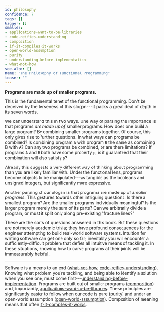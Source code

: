 ```yaml
---
id: philosophy
confidence: 7
tags: []
bigger: []
smaller:
- applications-want-to-be-libraries
- code-reifies-understanding
- composition
- if-it-compiles-it-works
- open-world-assumption
- purity
- understanding-before-implementation
- what-not-how
see-also: []
name: "The Philosophy of Functional Programming"
teaser: ""
---
```


**Programs are made up of smaller programs.**

This is the fundamental tenet of the functional programming. Don't be deceived
by the terseness of this slogan---it packs a great deal of depth in its seven
words.

We can understand this in two ways. One way of parsing the importance is that
programs *are made up of* smaller programs. How does one build a large program?
By combining smaller programs together. Of course, this only gives rise to
further questions. In what ways can programs be combined? Is combining program
`A` with program `B` the same as combining B with A? Can any two programs be
combined, or are there limitations? If programs `A` and `B` both have some
property `p`, is it guaranteed that their combination will also satisfy `p`?

Already this suggests a very different way of thinking about programming than
you are likely familiar with. Under the functional lens, programs become
objects to be manipulated---as tangible as the booleans and unsigned integers,
but significantly more expressive.

Another parsing of our slogan is that programs are made up of *smaller
programs.* This gestures towards other intriguing questions. Is there a smallest
program? Are the smaller programs individually meaningful? Is the larger program
merely the sum of its parts? Can we arbitrarily divide a program, or must it
split only along pre-existing "fracture lines?"

These are the sorts of questions answered in this book. But these questions are
not merely academic trivia; they have profound consequences for the engineer
attempting to build real-world software systems. Intuition for writing software
can get one only so far; inevitably you will encounter a sufficiently-difficult
problem that defies all intuitive means of tackling it. In these situations,
knowing how to carve programs at their joints will be immeasurably helpful.

---

Software is a means to an end ([what-not-how](),
[code-reifies-understanding]()). Knowing what problem you're tackling, and being
able to identify a solution when you see one, must come
first---[understanding-before-implementation](). Programs are built out of
smaller programs ([composition]()) and, importantly,
[applications-want-to-be-libraries](). These principles are significantly easier
to follow when our code is pure ([purity]()) and under an open-world assumption
([open-world-assumption]()). Composition of meaning means that often
[if-it-compiles-it-works]().

